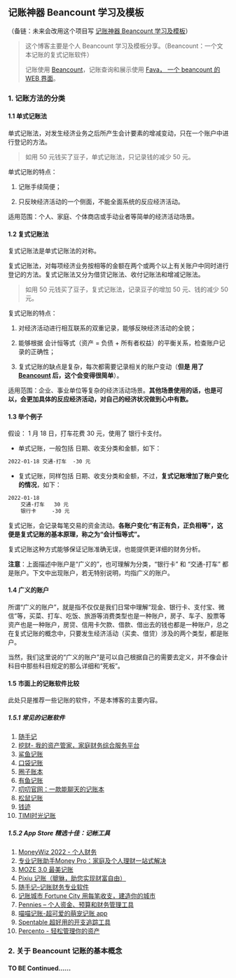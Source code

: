 ## 记账神器 Beancount 学习及模板

（备链：未来会改用这个项目写 [记账神器 Beancount 学习及模板](https://github.com/geekpanshi/panshiji)）

> 这个博客主要是个人 Beancount 学习及模板分享。（Beancount：一个文本记账的复式记账软件）
>
> 记账使用 [Beancount](https://github.com/beancount/beancount)，记账查询和展示使用 [Fava， 一个 beancount 的 WEB 界面](https://beancount.github.io/fava/)。

### 1. 记账方法的分类

#### 1.1 单式记账法

单式记账法，对发生经济业务之后所产生会计要素的增减变动，只在一个账户中进行登记的方法。
> 如用 50 元钱买了豆子，单式记账法，只记录钱的减少 50 元。

单式记账的特点：

1. 记账手续简便；

2. 只反映经济活动的一个侧面，不能全面系统的反应经济活动。

适用范围：个人、家庭、个体商店或手动业者等简单的经济活动场景。

#### 1.2 复式记账法

复式记账法是单式记账法的对称。

复式记账法，对每项经济业务按相等的金额在两个或两个以上有关账户中同时进行登记的方法。复式记账法又分为借贷记账法、收付记账法和增减记账法。
> 如用 50 元钱买了豆子，复式记账法，记录豆子的增加 50 元、钱的减少 50 元。

复式记账的特点：

1. 对经济活动进行相互联系的双重记录，能够反映经济活动的全貌；

2. 能够根据 会计恒等式（资产 = 负债 + 所有者权益）的平衡关系，检查账户记录的正确性；

3. 复式记账的缺点是复杂，每次都需要记录相关的账户变动（**但是 用了 [Beancount](https://github.com/beancount/beancount) 后，这个会变得很简单**）。

适用范围：企业、事业单位等复杂的经济活动场景。**其他场景使用的话，也是可以，会更加具体的反应经济活动，对自己的经济状况做到心中有数。**

#### 1.3 举个例子

假设： 1 月 18 日，打车花费 30 元，使用了 银行卡支付。

- 单式记账，一般包括 日期、收支分类和金额，如下：

```txt
2022-01-18 交通-打车  -30 元
```

- 复式记账，同样包括 日期、收支分类和金额，不过，**复式记账增加了账户变化的情况**，如下：

```txt
2022-01-18
    交通-打车   30 元
    银行卡     -30 元
```

复式记账，会记录每笔交易的资金流动。**各账户变化“有正有负，正负相等”，这便是复式记账的基本原理，称之为“会计恒等式”。**

复式记账这种方式能够保证记账准确无误，也能提供更详细的财务分析。

**注意**：上面描述中账户是“广义的”，也可理解为分类，“银行卡” 和 “交通-打车” 都是账户。下文中出现账户，若无特别说明，均指广义的账户。

#### 1.4 广义的账户

所谓“广义的账户”，就是指不仅仅是我们日常中理解“现金、银行卡、支付宝、微信”等，买菜、打车、吃饭、旅游等消费类型也是一种账户，房子、车子、股票等资产也是一种账户，房贷、信用卡欠款、借款、借出去的钱也都是一种账户，总之在复式记账的概念中，只要发生经济活动（买卖、借贷）涉及的两个类型，都是账户。

当然，我们这里说的“广义的账户”是可以自己根据自己的需要去定义，并不像会计科目中那些科目规定的那么详细和“死板”。

#### 1.5 市面上的记账软件比较

此处只是推荐一些记账的软件，不是本博客的主要内容。

##### 1.5.1 常见的记账软件

1. [随手记](https://www.sui.com/)
2. [挖财- 我的资产管家，家庭财务综合服务平台](https://www.wacai.com/)
3. [鲨鱼记账](https://www.shayujizhang.com/)
4. [口袋记账](https://www.qeeniao.com/)
5. [圈子账本](https://www.jizhangapp.com/)
6. [有鱼记账](https://jz.yofish.com/homepage.html)
7. [叨叨官网：一款能聊天的记账本](https://www.daodao.cn/index)
8. [松鼠记账](http://www.soonbook.cn/)
9. [钱迹](https://qianjiapp.com/)
10. [TIMI时光记账](Timi时光记账)

##### 1.5.2 App Store 精选十佳：记帐工具
1. [MoneyWiz 2022 - 个人财务](https://apps.apple.com/cn/app/moneywiz-2022-%E4%B8%AA%E4%BA%BA%E8%B4%A2%E5%8A%A1/id1511185140)
2. [专业记账助手Money Pro：家庭及个人理财一站式解决](https://apps.apple.com/cn/app/%E4%B8%93%E4%B8%9A%E8%AE%B0%E8%B4%A6%E5%8A%A9%E6%89%8Bmoney-pro-%E5%AE%B6%E5%BA%AD%E5%8F%8A%E4%B8%AA%E4%BA%BA%E7%90%86%E8%B4%A2%E4%B8%80%E7%AB%99%E5%BC%8F%E8%A7%A3%E5%86%B3/id918609651)
3. [MOZE 3.0 最美记账](https://apps.apple.com/cn/app/moze-3-0/id1460011387)
4. [Pixiu 记账（貔貅，助您实现财富自由）](https://apps.apple.com/cn/app/pixiu%E8%AE%B0%E8%B4%A6/id1461452315)
5. [随手记–记账财务专业软件](https://apps.apple.com/cn/app/%E9%9A%8F%E6%89%8B%E8%AE%B0-%E8%AE%B0%E8%B4%A6%E8%B4%A2%E5%8A%A1%E4%B8%93%E4%B8%9A%E8%BD%AF%E4%BB%B6/id372353614)
6. [记账城市 Fortune City 用每笔收支，建造你的城市](https://apps.apple.com/cn/app/%E8%AE%B0%E8%B4%A6%E5%9F%8E%E5%B8%82-fortune-city-%E7%94%A8%E6%AF%8F%E7%AC%94%E6%94%B6%E6%94%AF-%E5%BB%BA%E9%80%A0%E4%BD%A0%E7%9A%84%E5%9F%8E%E5%B8%82/id1172713884)
7. [Pennies – 个人资金、预算和财务管理工具](https://apps.apple.com/cn/app/pennies-%E4%B8%AA%E4%BA%BA%E8%B5%84%E9%87%91-%E9%A2%84%E7%AE%97%E5%92%8C%E8%B4%A2%E5%8A%A1%E7%AE%A1%E7%90%86%E5%B7%A5%E5%85%B7/id916741290)
8. [喵喵记账-超可爱的萌宠记账 app](https://apps.apple.com/cn/app/%E5%96%B5%E5%96%B5%E8%AE%B0%E8%B4%A6-%E8%B6%85%E5%8F%AF%E7%88%B1%E7%9A%84%E8%90%8C%E5%AE%A0%E8%AE%B0%E8%B4%A6app/id1483024444)
9. [Spentable 超好用的开支追踪工具](https://apps.apple.com/cn/app/spentable/id500630565)
10. [Percento - 轻松管理你的资产](https://apps.apple.com/cn/app/percento-%E8%BD%BB%E6%9D%BE%E7%AE%A1%E7%90%86%E4%BD%A0%E7%9A%84%E8%B5%84%E4%BA%A7/id1494319934)

### 2. 关于 Beancount 记账的基本概念

#### TO BE Continued……
